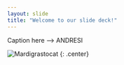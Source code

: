 ```yaml
---
layout: slide
title: "Welcome to our slide deck!"
---
```


Caption here --> ANDRESI

![Mardigrastocat](https://octodex.github.com/images/Mardigrastocat.png)
{: .center}
